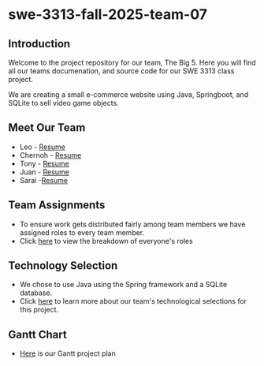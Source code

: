 # swe-3313-fall-2025-team-07

## Introduction
Welcome to the project repository for our team, The Big 5. Here you will find all our teams documenation, and source code for our SWE 3313 class project. 

We are creating a small e-commerce website using Java, Springboot, and SQLite to sell video game objects. 

## Meet Our Team
- Leo - [Resume](project-plan/resumes/Leo_Resume.md)
- Chernoh - [Resume](project-plan/resumes/Chernoh_Resume.md)
- Tony - [Resume](project-plan/resumes/Tony_Resume.md)
- Juan - [Resume](project-plan/resumes/Juan_Resume.md)
- Sarai -[Resume](project-plan/resumes/Sarai_Resume.md)

## Team Assignments 
- To ensure work gets distributed fairly among team members we have assigned roles to every team member. 
- Click [here](project-plan/team-assignments/README.md) to view the breakdown of everyone's roles

## Technology Selection
- We chose to use Java using the Spring framework and a SQLite database.
- Click [here](project-plan/technology-selection/README.md) to learn more about our team's technological selections for this project.

## Gantt Chart
- [Here](project-plan/README.md) is our Gantt project plan